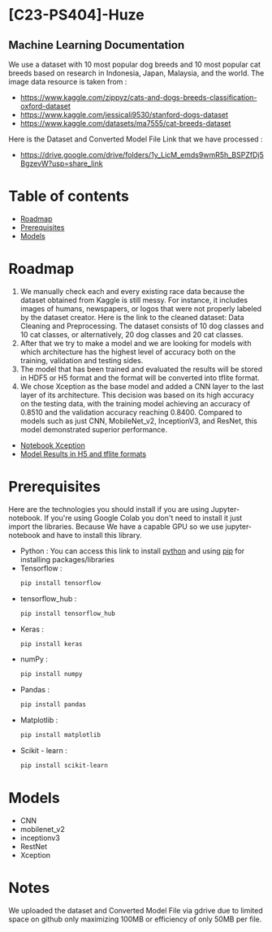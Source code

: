# [C23-PS404]-Huze
## Machine Learning Documentation

We use a dataset with 10 most popular dog breeds and 10 most popular cat breeds based on research in Indonesia, Japan, Malaysia, and the world. The image data resource is taken from :
* https://www.kaggle.com/zippyz/cats-and-dogs-breeds-classification-oxford-dataset
* https://www.kaggle.com/jessicali9530/stanford-dogs-dataset
* https://www.kaggle.com/datasets/ma7555/cat-breeds-dataset

Here is the Dataset and Converted Model File Link that we have processed : 
* https://drive.google.com/drive/folders/1y_LicM_emds9wmR5h_BSPZfDj5BgzevW?usp=share_link 

# Table of contents
* [Roadmap](#roadmap)
* [Prerequisites](#prerequisites)
* [Models](#models)


# Roadmap
1. We manually check each and every existing race data because the dataset obtained from Kaggle is still messy. For instance, it includes images of humans, newspapers, or logos that were not properly labeled by the dataset creator. Here is the link to the cleaned dataset: Data Cleaning and Preprocessing. The dataset consists of 10 dog classes and 10 cat classes, or alternatively, 20 dog classes and 20 cat classes.
2. After that we try to make a model and we are looking for models with which architecture has the highest level of accuracy both on the training, validation and testing sides. 
3. The model that has been trained and evaluated the results will be stored in HDF5 or H5 format and the format will be converted into tflite format. 
4. We chose Xception as the base model and added a CNN layer to the last layer of its architecture. This decision was based on its high accuracy on the testing data, with the training model achieving an accuracy of 0.8510 and the validation accuracy reaching 0.8400. Compared to models such as just CNN, MobileNet_v2, InceptionV3, and ResNet, this model demonstrated superior performance. 
  * [Notebook Xception](https://github.com/C23-PS404-Huze-Bangkit/machine-learning/blob/main/Xception-datasetfix.ipynb) 
  * [Model Results in H5 and tflite formats](https://drive.google.com/drive/folders/1vQEcVZ4Yh1R-K-twZ9bH-J_mYdZwHGF9?usp=sharing) 

# Prerequisites
Here are the technologies you should install if you are using Jupyter-notebook. If you're using Google Colab you don't need to install it just import the libraries. Because We have a capable GPU so we use jupyter-notebook and have to install this library.

* Python : You can access this link to install [python](https://www.python.org/downloads/) and using [pip](https://pypi.org/project/pip/) for installing  packages/libraries
* Tensorflow : 
  ```bash
  pip install tensorflow
* tensorflow_hub :
  ```bash
  pip install tensorflow_hub
* Keras : 
  ```bash
  pip install keras
* numPy : 
  ```bash
  pip install numpy
* Pandas : 
  ```bash
  pip install pandas
* Matplotlib :
  ```bash
  pip install matplotlib
* Scikit - learn : 
  ```bash 
  pip install scikit-learn 

# Models
* CNN
* mobilenet_v2
* inceptionv3
* RestNet
* Xception



# Notes 
We uploaded the dataset and Converted Model File via gdrive due to limited space on github only maximizing 100MB or efficiency of only 50MB per file.